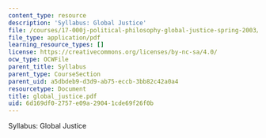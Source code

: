 ```yaml
---
content_type: resource
description: 'Syllabus: Global Justice'
file: /courses/17-000j-political-philosophy-global-justice-spring-2003/6d169df02757e09a29041cde69f26f0b_global_justice.pdf
file_type: application/pdf
learning_resource_types: []
license: https://creativecommons.org/licenses/by-nc-sa/4.0/
ocw_type: OCWFile
parent_title: Syllabus
parent_type: CourseSection
parent_uid: a5dbdeb9-d3d9-ab75-eccb-3bb82c42a0a4
resourcetype: Document
title: global_justice.pdf
uid: 6d169df0-2757-e09a-2904-1cde69f26f0b
---
```

Syllabus: Global Justice